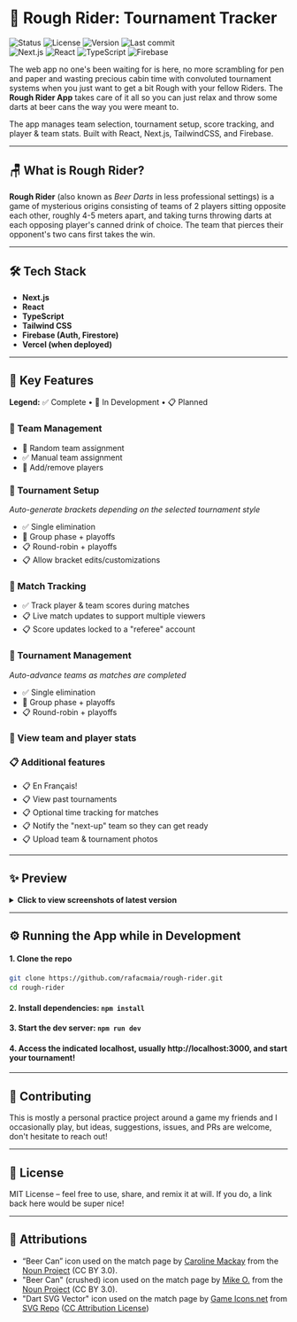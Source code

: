 # 🎯 Rough Rider: Tournament Tracker

![Status](https://img.shields.io/badge/status-in--development-yellow)
![License](https://img.shields.io/badge/license-MIT-blue)
![Version](https://img.shields.io/github/v/tag/rafacmaia/rough-rider?label=version&sort=semver)
![Last commit](https://img.shields.io/github/last-commit/rafacmaia/rough-rider)
<br/>
![Next.js](https://img.shields.io/badge/Next.js-000000?logo=nextdotjs&logoColor=white)
![React](https://img.shields.io/badge/React-61DAFB?logo=react&logoColor=black)
![TypeScript](https://img.shields.io/badge/TypeScript-3178C6?logo=typescript&logoColor=white)
![Firebase](https://img.shields.io/badge/Firebase-FFCA28?logo=firebase&logoColor=black)

The web app no one's been waiting for is here, no more scrambling for pen and
paper and wasting precious cabin time with convoluted tournament systems when
you just want to get a bit Rough with your fellow Riders.
The **Rough Rider App** takes care of it all so you can just relax and throw
some darts at beer cans the way you were meant to.

The app manages team selection, tournament setup, score tracking, and player &
team stats. Built with React, Next.js, TailwindCSS, and Firebase.

---

## 🪑 What is Rough Rider?

**Rough Rider** (also known as *Beer Darts* in less professional settings) is a
game of
mysterious origins consisting of teams of 2 players
sitting opposite each other, roughly 4-5 meters apart, and taking turns
throwing darts at each
opposing
player's canned drink of choice. The team that pierces their opponent's two
cans
first takes the win.

---

## 🛠️ Tech Stack

- **Next.js**
- **React**
- **TypeScript**
- **Tailwind CSS**
- **Firebase (Auth, Firestore)**
- **Vercel (when deployed)**

---

## 🚀 Key Features

**Legend:** ✅ Complete • 🚧 In Development • 📋 Planned

### 🚧 Team Management

- 🚧 Random team assignment
- ✅ Manual team assignment
- 🚧 Add/remove players

### 🚧 Tournament Setup

*Auto-generate brackets depending on the selected tournament style*

- ✅ Single elimination
- 🚧 Group phase + playoffs
- 📋 Round-robin + playoffs
- 📋 Allow bracket edits/customizations

### 🚧 Match Tracking

- ✅ Track player & team scores during matches
- 📋 Live match updates to support multiple viewers
- 📋 Score updates locked to a "referee" account

### 🚧 Tournament Management

*Auto-advance teams as matches are completed*

- ✅ Single elimination
- 🚧 Group phase + playoffs
- 📋 Round-robin + playoffs

### 🚧 View team and player stats

### 📋 Additional features

- 📋 En Français!
- 📋 View past tournaments
- 📋 Optional time tracking for matches
- 📋 Notify the "next-up" team so they can get ready
- 📋 Upload team & tournament photos

---

## ✨ Preview

<details>
<summary><b>Click to view screenshots of latest version</b></summary>
<h3>Landing:</h3>
<img src="docs/screenshots/landing.jpeg" width="420" alt="Landing Page">

<h3>Team Selection:</h3>
<img src="docs/screenshots/team-selection-1.jpeg" width="420" alt="Team Selection Start">
<img src="docs/screenshots/team-selection-2.jpeg" width="420" alt="Team Selection In Progress">
<img src="docs/screenshots/team-selection-3.jpeg" width="420" alt="Team Selection Confirmation">

<h3>Tournament Setup:</h3>
<img src="docs/screenshots/tournament-setup.jpeg" width="420" alt="Tournament Setup">
<img src="docs/screenshots/tournament-bracket-1.jpeg" width="420" alt="Tournament Bracket Start">
<img src="docs/screenshots/tournament-bracket-2.jpeg" width="420" alt="Tournament Bracket End">

<h3>Match tracking:</h3>
<img src="docs/screenshots/match-1.jpeg" width="420" alt="Match Start">
<img src="docs/screenshots/match-2.jpeg" width="420" alt="Match In Progress">
<img src="docs/screenshots/match-3.jpeg" width="420" alt="Match Complete">

</details>

---

## ⚙️ Running the App while in Development

#### 1. Clone the repo

```bash
git clone https://github.com/rafacmaia/rough-rider.git
cd rough-rider
```

#### 2. Install dependencies: `npm install`

#### 3. Start the dev server: `npm run dev`

#### 4. Access the indicated localhost, usually http://localhost:3000, and start your tournament!

---

## 🤝 Contributing

This is mostly a personal practice project around a game my friends and I
occasionally play, but ideas, suggestions, issues, and PRs are welcome, don't
hesitate to reach out!

---

## 📜 License

MIT License – feel free to use, share, and remix it at will. If you do, a link
back here would be super nice!

---

## 🎨 Attributions

- “Beer Can” icon used on the match page
  by [Caroline Mackay](https://carolinemackay.com/) from the [Noun
  Project](https://thenounproject.com/browse/icons/term/beer-can/) (CC BY 3.0).
- "Beer Can" (crushed) icon used on the match page
  by [Mike O.](https://redtablepress.com/) from the [Noun
  Project](https://thenounproject.com/browse/icons/term/beer-can/) (CC BY 3.0).
- "Dart SVG Vector" icon used on the match page
  by [Game Icons.net](https://game-icons.net/?ref=svgrepo.com)
  from [SVG Repo](https://www.svgrepo.com/)
  ([CC Attribution License](https://creativecommons.org/licenses/by/4.0/))

